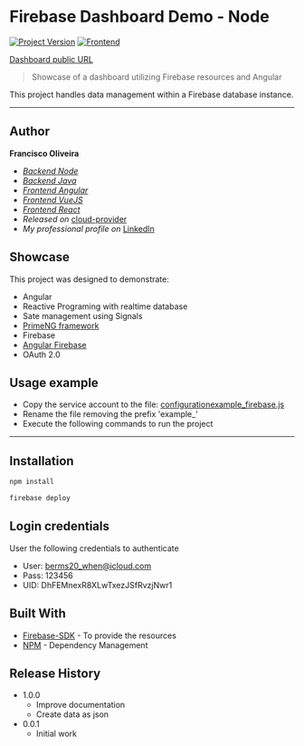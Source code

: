 # Firebase Dashboard Demo - Node
[![Project Version][version-image]][version-url]
[![Frontend][Frontend-image]][Frontend-url]


[Dashboard public URL][public-url]

> Showcase of a dashboard utilizing Firebase resources and Angular

This project handles data management within a Firebase database instance.


---
## Author

**Francisco Oliveira**
* *[Backend Node][repository-url]*
* *[Backend Java][repository-url-java]*
* *[Frontend Angular][repository-url-angular]*
* *[Frontend VueJS][repository-url-vue]*
* *[Frontend React][repository-url-react]*
* *Released on* [cloud-provider][cloud-provider-url]
* *My professional profile on* [LinkedIn][linkedin-url]

## Showcase

This project was designed to demonstrate:

* Angular
* Reactive Programing with realtime database
* Sate management using Signals
* [PrimeNG framework][primeng-url]
* Firebase
* [Angular Firebase][ng-fire]
* OAuth 2.0


## Usage example

- Copy the service account to the file: [configuration](configuration)[example_firebase.js](configuration/example_firebase.js)
- Rename the file removing the prefix 'example_'
- Execute the following commands to run the project

---

## Installation

```sh
npm install
```

```sh
firebase deploy
```

## Login credentials
User the following credentials to authenticate

- User: berms20_when@icloud.com
- Pass: 123456
- UID: DhFEMnexR8XLwTxezJSfRvzjNwr1

## Built With

* [Firebase-SDK](https://firebase.google.com/docs/reference/node) - To provide the resources
* [NPM](https://www.npmjs.com/) -  Dependency Management

## Release History

* 1.0.0
    * Improve documentation
    * Create data as json
* 0.0.1
    * Initial work


<!-- Markdown link & img dfn's -->

[public-url]: https://francisco-oliveira.web.app

[ng-fire]: https://www.npmjs.com/package/@angular/fire

[header-url]: github-template.png
[header-link]: https://github.com/EliasOliveira

[repository-url]: https://github.com/EliasOliveira/dashboard-node

[cloud-provider-url]: https://console.firebase.google.com/u/0/project/francisco-oliveira

[linkedin-url]: https://www.linkedin.com/in/junior-oliveira-dev/

[primeng-url]: https://primeng.org

[version-image]: https://img.shields.io/badge/Version-1.0.0-brightgreen?style=for-the-badge&logo=appveyor
[version-url]: https://img.shields.io/badge/version-1.0.0-green
[Frontend-image]: https://img.shields.io/badge/Frontend-Angular-blue?style=for-the-badge
[Frontend-url]: https://img.shields.io/badge/Frontend-Angular-blue?style=for-the-badge


[repository-url-java]: https://github.com/EliasOliveira/dashboard-java
[repository-url-angular]: https://github.com/EliasOliveira/dashboard-angular
[repository-url-vue]: https://github.com/EliasOliveira/dashboard-vue
[repository-url-react]: https://github.com/EliasOliveira/dashboard-react